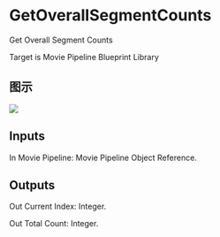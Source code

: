 # GetOverallSegmentCounts

Get Overall Segment Counts

Target is Movie Pipeline Blueprint Library

## 图示

![]($-20221218-20090425.png)

## Inputs

In Movie Pipeline: Movie Pipeline Object Reference.  

## Outputs

Out Current Index: Integer.

Out Total Count: Integer.


